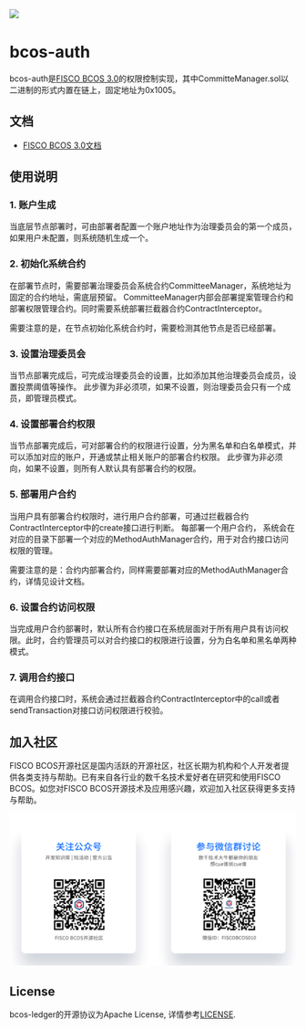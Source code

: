 ![](https://github.com/FISCO-BCOS/FISCO-BCOS/blob/master/docs/FISCO_BCOS_Logo.svg)

# bcos-auth

bcos-auth是[FISCO BCOS 3.0](https://github.com/FISCO-BCOS/FISCO-BCOS)的权限控制实现，其中CommitteManager.sol以二进制的形式内置在链上，固定地址为0x1005。

## 文档

- [FISCO BCOS 3.0文档](https://fisco-bcos-doc.readthedocs.io/zh_CN/latest)

## 使用说明

### 1. 账户生成

当底层节点部署时，可由部署者配置一个账户地址作为治理委员会的第一个成员，如果用户未配置，则系统随机生成一个。

### 2. 初始化系统合约

在部署节点时，需要部署治理委员会系统合约CommitteeManager，系统地址为固定的合约地址，需底层预留。
CommitteeManager内部会部署提案管理合约和部署权限管理合约。同时需要系统部署拦截器合约ContractInterceptor。

需要注意的是，在节点初始化系统合约时，需要检测其他节点是否已经部署。

### 3. 设置治理委员会

当节点部署完成后，可完成治理委员会的设置，比如添加其他治理委员会成员，设置投票阈值等操作。
此步骤为非必须项，如果不设置，则治理委员会只有一个成员，即管理员模式。

### 4. 设置部署合约权限

当节点部署完成后，可对部署合约的权限进行设置，分为黑名单和白名单模式，并可以添加对应的账户，开通或禁止相关账户的部署合约权限。
此步骤为非必须向，如果不设置，则所有人默认具有部署合约的权限。

### 5. 部署用户合约

当用户具有部署合约权限时，进行用户合约部署，可通过拦截器合约ContractInterceptor中的create接口进行判断。
每部署一个用户合约， 系统会在对应的目录下部署一个对应的MethodAuthManager合约，用于对合约接口访问权限的管理。

需要注意的是：合约内部署合约，同样需要部署对应的MethodAuthManager合约，详情见设计文档。

### 6. 设置合约访问权限

当完成用户合约部署时，默认所有合约接口在系统层面对于所有用户具有访问权限。此时，合约管理员可以对合约接口的权限进行设置，分为白名单和黑名单两种模式。

### 7. 调用合约接口

在调用合约接口时，系统会通过拦截器合约ContractInterceptor中的call或者sendTransaction对接口访问权限进行校验。

## 加入社区

FISCO BCOS开源社区是国内活跃的开源社区，社区长期为机构和个人开发者提供各类支持与帮助。已有来自各行业的数千名技术爱好者在研究和使用FISCO BCOS。如您对FISCO BCOS开源技术及应用感兴趣，欢迎加入社区获得更多支持与帮助。

![](https://raw.githubusercontent.com/FISCO-BCOS/LargeFiles/master/images/QR_image.png)

## License

bcos-ledger的开源协议为Apache License, 详情参考[LICENSE](./LICENSE).
